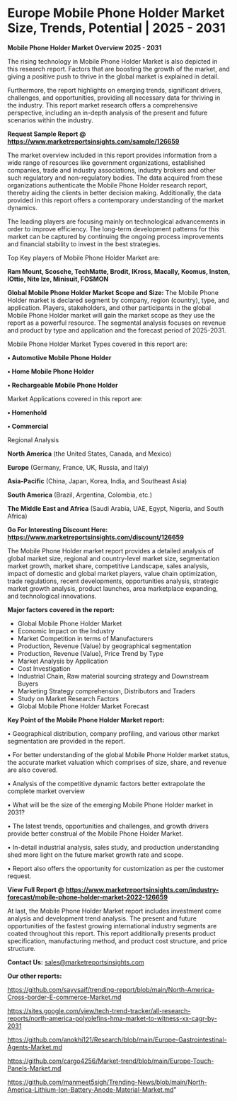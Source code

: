 # Europe Mobile Phone Holder Market Size, Trends, Potential | 2025 - 2031

<Strong> Mobile Phone Holder Market Overview 2025 - 2031</strong>

The rising technology in Mobile Phone Holder Market is also depicted in this research report. Factors that are boosting the growth of the market, and giving a positive push to thrive in the global market is explained in detail.

Furthermore, the report highlights on emerging trends, significant drivers, challenges, and opportunities, providing all necessary data for thriving in the industry. This report market research offers a comprehensive perspective, including an in-depth analysis of the present and future scenarios within the industry.

<strong>Request Sample Report @ <a href=https://www.marketreportsinsights.com/sample/126659>https://www.marketreportsinsights.com/sample/126659</a></strong>

The market overview included in this report provides information from a wide range of resources like government organizations, established companies, trade and industry associations, industry brokers and other such regulatory and non-regulatory bodies. The data acquired from these organizations authenticate the Mobile Phone Holder research report, thereby aiding the clients in better decision making. Additionally, the data provided in this report offers a contemporary understanding of the market dynamics.

The leading players are focusing mainly on technological advancements in order to improve efficiency. The long-term development patterns for this market can be captured by continuing the ongoing process improvements and financial stability to invest in the best strategies.

Top Key players of Mobile Phone Holder Market are:

<strong>Ram Mount, Scosche, TechMatte, Brodit, IKross, Macally, Koomus, Insten, IOttie, Nite Ize, Minisuit, FOSMON</strong>

<strong><b>Global Mobile Phone Holder Market Scope and Size:</b></strong>
The Mobile Phone Holder market is declared segment by company, region (country), type, and application. Players, stakeholders, and other participants in the global Mobile Phone Holder market will gain the market scope as they use the report as a powerful resource. The segmental analysis focuses on revenue and product by type and application and the forecast period of 2025-2031.

Mobile Phone Holder Market Types covered in this report are:

<strong>• Automotive Mobile Phone Holder

• Home Mobile Phone Holder

• Rechargeable Mobile Phone Holder</strong>

Market Applications covered in this report are:

<strong>• Homenhold

• Commercial</strong> 

Regional Analysis

<strong>North America</strong> (the United States, Canada, and Mexico)

<strong>Europe</strong> (Germany, France, UK, Russia, and Italy)

<strong>Asia-Pacific</strong> (China, Japan, Korea, India, and Southeast Asia)

<strong>South America</strong> (Brazil, Argentina, Colombia, etc.)

<strong>The Middle East and Africa</strong> (Saudi Arabia, UAE, Egypt, Nigeria, and South Africa)

<strong>Go For Interesting Discount Here: <a href=https://www.marketreportsinsights.com/discount/126659>https://www.marketreportsinsights.com/discount/126659</a></strong>

The Mobile Phone Holder market report provides a detailed analysis of global market size, regional and country-level market size, segmentation market growth, market share, competitive Landscape, sales analysis, impact of domestic and global market players, value chain optimization, trade regulations, recent developments, opportunities analysis, strategic market growth analysis, product launches, area marketplace expanding, and technological innovations.

<strong><b>Major factors covered in the report:</b></strong>
<ul>
  <li>Global Mobile Phone Holder Market </li>
  <li>Economic Impact on the Industry</li>
  <li>Market Competition in terms of Manufacturers</li>
  <li>Production, Revenue (Value) by geographical segmentation</li>
  <li>Production, Revenue (Value), Price Trend by Type</li>
  <li>Market Analysis by Application</li>
  <li>Cost Investigation</li>
  <li>Industrial Chain, Raw material sourcing strategy and Downstream Buyers</li>
  <li>Marketing Strategy comprehension, Distributors and Traders</li>
  <li>Study on Market Research Factors</li>
  <li>Global Mobile Phone Holder Market Forecast</li>
</ul>

<strong><b>Key Point of the Mobile Phone Holder Market report:</b></strong>

• Geographical distribution, company profiling, and various other market segmentation are provided in the report.

• For better understanding of the global Mobile Phone Holder market status, the accurate market valuation which comprises of size, share, and revenue are also covered.

• Analysis of the competitive dynamic factors better extrapolate the complete market overview

• What will be the size of the emerging Mobile Phone Holder market in 2031?

• The latest trends, opportunities and challenges, and growth drivers provide better construal of the Mobile Phone Holder Market.

• In-detail industrial analysis, sales study, and production understanding shed more light on the future market growth rate and scope.

• Report also offers the opportunity for customization as per the customer request.

<strong><b>View Full Report @ <a href=https://www.marketreportsinsights.com/industry-forecast/mobile-phone-holder-market-2022-126659>https://www.marketreportsinsights.com/industry-forecast/mobile-phone-holder-market-2022-126659</a></b></strong>


At last, the Mobile Phone Holder Market report includes investment come analysis and development trend analysis. The present and future opportunities of the fastest growing international industry segments are coated throughout this report. This report additionally presents product specification, manufacturing method, and product cost structure, and price structure.

<strong>Contact Us:</strong>
sales@marketreportsinsights.com

<strong>Our other reports:</strong>

<a href=https://github.com/sayysaif/trending-report/blob/main/North-America-Cross-border-E-commerce-Market.md>https://github.com/sayysaif/trending-report/blob/main/North-America-Cross-border-E-commerce-Market.md</a>

<a href=https://sites.google.com/view/tech-trend-tracker/all-research-reports/north-america-polyolefins-hma-market-to-witness-xx-cagr-by-2031>https://sites.google.com/view/tech-trend-tracker/all-research-reports/north-america-polyolefins-hma-market-to-witness-xx-cagr-by-2031</a>

<a href=https://github.com/anokhi121/Research/blob/main/Europe-Gastrointestinal-Agents-Market.md>https://github.com/anokhi121/Research/blob/main/Europe-Gastrointestinal-Agents-Market.md</a>

<a href=https://github.com/cargo4256/Market-trend/blob/main/Europe-Touch-Panels-Market.md>https://github.com/cargo4256/Market-trend/blob/main/Europe-Touch-Panels-Market.md</a>

<a href=https://github.com/manmeet5sigh/Trending-News/blob/main/North-America-Lithium-Ion-Battery-Anode-Material-Market.md>https://github.com/manmeet5sigh/Trending-News/blob/main/North-America-Lithium-Ion-Battery-Anode-Material-Market.md</a>"
